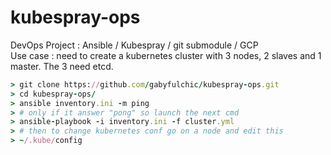 # kubespray-ops
  
DevOps Project : Ansible / Kubespray / git submodule / GCP  
Use case : need to create a kubernetes cluster with 3 nodes, 2 slaves and 1 master.
The 3 need etcd.  

```ruby  
> git clone https://github.com/gabyfulchic/kubespray-ops.git
> cd kubespray-ops/
> ansible inventory.ini -m ping
> # only if it answer "pong" so launch the next cmd
> ansible-playbook -i inventory.ini -f cluster.yml
> # then to change kubernetes conf go on a node and edit this
> ~/.kube/config
```
